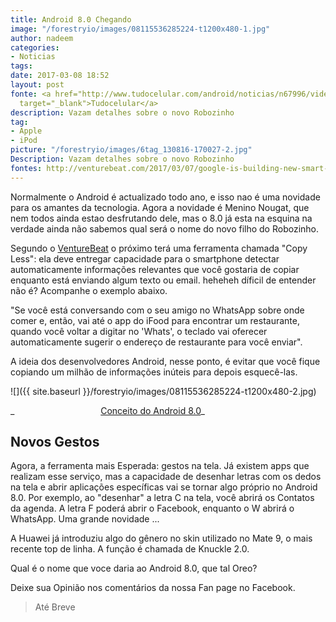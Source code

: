 ```yaml
---
title: Android 8.0 Chegando
image: "/forestryio/images/08115536285224-t1200x480-1.jpg"
author: nadeem
categories:
- Noticias
tags: 
date: 2017-03-08 18:52
layout: post
fonte: <a href="http://www.tudocelular.com/android/noticias/n67996/videochamadas-no-android-via-booyah-app.html"
  target="_blank">Tudocelular</a>
description: Vazam detalhes sobre o novo Robozinho
tag:
- Apple
- iPod
picture: "/forestryio/images/6tag_130816-170027-2.jpg"
Description: Vazam detalhes sobre o novo Robozinho
fontes: http://venturebeat.com/2017/03/07/google-is-building-new-smart-features-for-android/
---
```

Normalmente o Android é actualizado todo ano, e isso nao é uma novidade para os amantes da tecnologia. Agora a novidade é Menino Nougat, que nem todos ainda estao desfrutando dele, mas o 8.0 já esta na esquina na verdade ainda não sabemos qual será o nome do novo filho do Robozinho.

Segundo o [VentureBeat](http://venturebeat.com/2017/03/07/google-is-building-new-smart-features-for-android/) o próximo terá uma ferramenta chamada "Copy Less": ela deve entregar capacidade para o smartphone detectar automaticamente informações relevantes que você gostaria de copiar enquanto está enviando algum texto ou email. heheheh díficil de entender não é? Acompanhe o exemplo abaixo.

"Se você está conversando com o seu amigo no WhatsApp sobre onde comer e, então, vai até o app do iFood para encontrar um restaurante, quando você voltar a digitar no 'Whats', o teclado vai oferecer automaticamente sugerir o endereço de restaurante para você enviar".  

A ideia dos desenvolvedores Android, nesse ponto, é evitar que você fique copiando um milhão de informações inúteis para depois esquecê-las.  

![]({{ site.baseurl }}/forestryio/images/08115536285224-t1200x480-2.jpg)

_                                   <u>Conceito do Android 8.0</u>_

## Novos Gestos

Agora, a ferramenta mais Esperada: gestos na tela. Já existem apps que realizam esse serviço, mas a capacidade de desenhar letras com os dedos na tela e abrir aplicações específicas vai se tornar algo próprio no Android 8.0\. Por exemplo, ao "desenhar" a letra C na tela, você abrirá os Contatos da agenda. A letra F poderá abrir o Facebook, enquanto o W abrirá o WhatsApp. Uma grande novidade ...  

A Huawei já introduziu algo do gênero no skin utilizado no Mate 9, o mais recente top de linha. A função é chamada de Knuckle 2.0.

Qual é o nome que voce daria ao Android 8.0, que tal Oreo?

Deixe sua Opinião nos comentários da nossa Fan page no Facebook.

> Até Breve